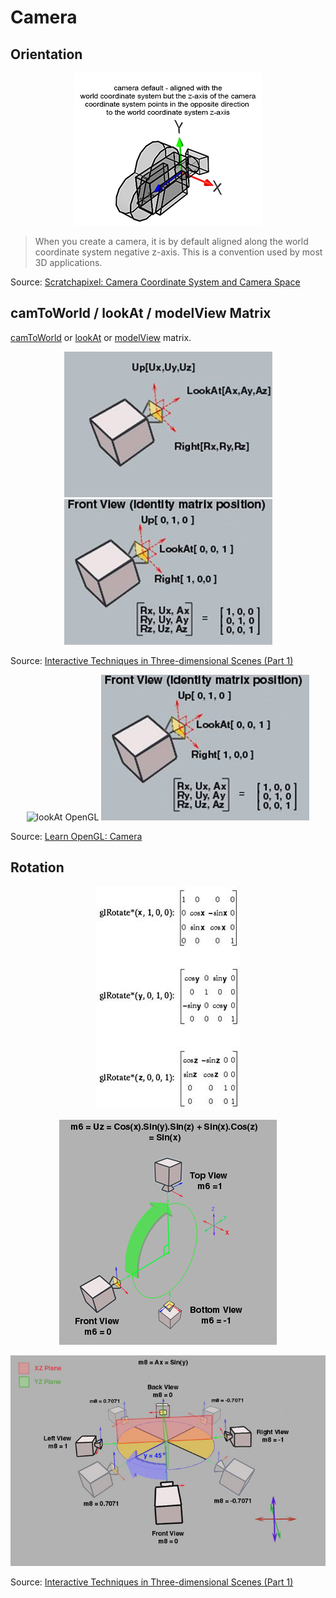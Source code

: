 # Camera

## Orientation

<p align="center">
  <img src="assets/camera-z-axis.png" alt="camera-z-axis" />
</p>

> When you create a camera, it is by default aligned along the world coordinate system negative z-axis. This is a convention used by most 3D applications.

Source: [Scratchapixel: Camera Coordinate System and Camera Space](https://www.scratchapixel.com/lessons/3d-basic-rendering/computing-pixel-coordinates-of-3d-point/mathematics-computing-2d-coordinates-of-3d-points)

## camToWorld / lookAt / modelView Matrix

[camToWorld](https://www.scratchapixel.com/lessons/mathematics-physics-for-computer-graphics/lookat-function) or [lookAt](https://learnopengl.com/Getting-started/Camera) or [modelView](https://www.codeproject.com/Articles/35139/Interactive-Techniques-in-Three-dimensional-Scenes) matrix.

<p align="center">
  <img src="assets/image018.jpg" alt="camera basis vectors 1" /> <img src="assets/image020.jpg" alt="camera basis vectors 1" />
</p>

Source: [Interactive Techniques in Three-dimensional Scenes (Part 1)](https://www.codeproject.com/Articles/35139/Interactive-Techniques-in-Three-dimensional-Scenes)

<p align="center">
  <img src="assets/lookat-matrix.jpg" alt="lookAt OpenGL" /> <img src="assets/image020.jpg" alt="camera basis vectors 1" />
</p>

Source: [Learn OpenGL: Camera](https://learnopengl.com/Getting-started/Camera)

## Rotation

<p align="center">
  <img src="assets/image022.jpg" alt="camera rotation" />
</p>

<p align="center">
  <img src="assets/TranslationController014.jpg" alt="TranslationController014" />
</p>

<p align="center">
  <img src="assets/TranslationController016.jpg" alt="TranslationController016" />
</p>

Source: [Interactive Techniques in Three-dimensional Scenes (Part 1)](https://www.codeproject.com/Articles/35139/Interactive-Techniques-in-Three-dimensional-Scenes)

